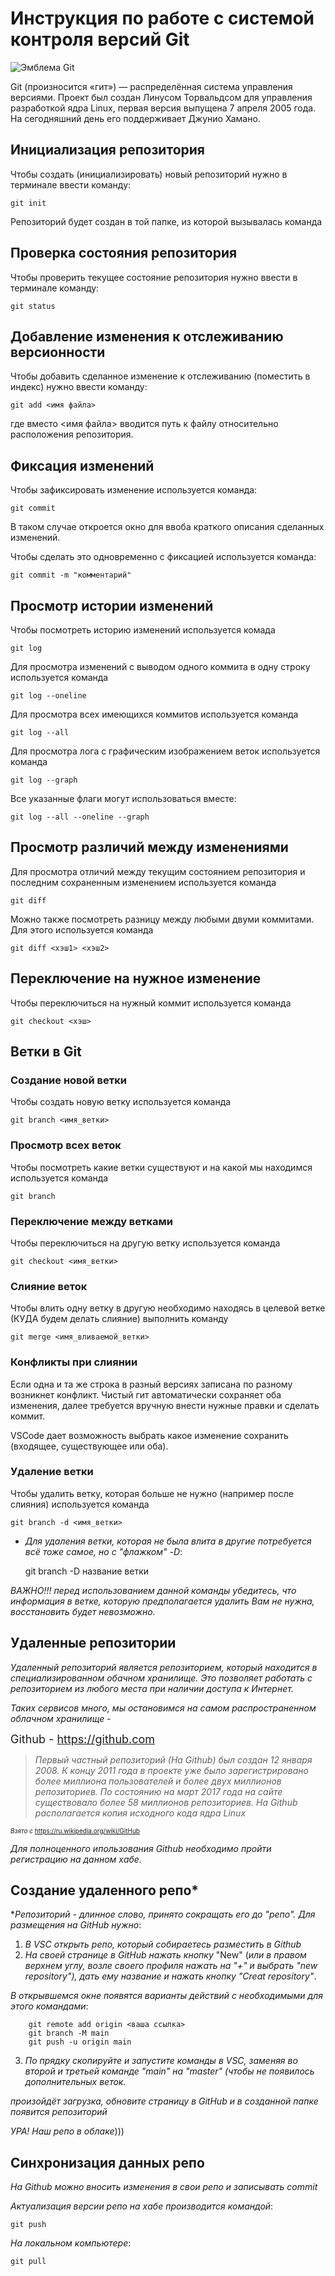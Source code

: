 # **Инструкция по работе с системой контроля версий Git**

![Эмблема Git](git.jpg)

Git (произносится «гит») — распределённая система управления версиями. Проект был создан Линусом Торвальдсом для управления разработкой ядра Linux, первая версия выпущена 7 апреля 2005 года. На сегодняшний день его поддерживает Джунио Хамано.

## Инициализация репозитория

Чтобы создать (инициализировать) новый репозиторий нужно в терминале ввести команду:

    git init

Репозиторий будет создан в той папке, из которой вызывалась команда

## Проверка состояния репозитория

Чтобы проверить текущее состояние репозитория нужно ввести в терминале команду:

    git status

## Добавление изменения к отслеживанию версионности

Чтобы добавить сделанное изменение к отслеживанию (поместить в индекс) нужно ввести команду:

    git add <имя файла>

где вместо <имя файла> вводится путь к файлу относительно расположения репозитория.

## Фиксация изменений

Чтобы зафиксировать изменение используется команда:

    git commit

В таком случае откроется окно для ввоба краткого описания сделанных изменений.

Чтобы сделать это одновременно с фиксацией используется команда:

    git commit -m "комментарий"

## Просмотр истории изменений

Чтобы посмотреть историю изменений используется комада

    git log

Для просмотра изменений с выводом одного коммита в одну строку используется команда

    git log --oneline

Для просмотра всех имеющихся коммитов используется команда

    git log --all

Для просмотра лога с графическим изображением веток используется команда

    git log --graph

Все указанные флаги могут использоваться вместе:

    git log --all --oneline --graph

## Просмотр различий между изменениями

Для просмотра отличий между текущим состоянием репозитория и последним сохраненным изменением используется команда

    git diff

Можно также посмотреть разницу между любыми двуми коммитами. Для этого используется команда

    git diff <хэш1> <хэш2>

## Переключение на нужное изменение

Чтобы переключиться на нужный коммит используется команда

    git checkout <хэш>

## Ветки в Git

### Создание новой ветки

Чтобы создать новую ветку используется команда

    git branch <имя_ветки>

### Просмотр всех веток

Чтобы посмотреть какие ветки существуют и на какой мы находимся используется команда

    git branch

### Переключение между ветками

Чтобы переключиться на другую ветку используется команда

    git checkout <имя_ветки>

### Слияние веток

Чтобы влить одну ветку в другую необходимо находясь в целевой ветке (КУДА будем делать слияние) выполнить команду

    git merge <имя_вливаемой_ветки>

### Конфликты при слиянии

Если одна и та же строка в разный версиях записана по разному возникнет конфликт.
Чистый гит автоматически сохраняет оба изменения, далее требуется вручную внести нужные правки и сделать коммит.

VSСode дает возможность выбрать какое изменение сохранить (входящее, существующее или оба).

### Удаление ветки

Чтобы удалить ветку, которая больше не нужно (например после слияния) используется команда

    git branch -d <имя_ветки>

 - *Для удаления ветки, которая не была влита в другие потребуется всё тоже самое, но с "флажком" -D*:

     git branch -D название ветки

 *ВАЖНО!!! перед использованием данной команды убедитесь, что информация в ветке, которую предполагается удалить Вам не нужна, восстановить будет невозможно.*

## Удаленные репозитории

*Удаленный репозиторий является репозиторием, который находится в специализированном обачном хранилище. Это позволяет работать с репозиторием из любого места при наличии доступа к Интернет.*


*Таких сервисов много, мы остановимся на самом распространенном облачном хранилище* - 

<font size="4">Github - https://github.com</font>

>*Первый частный репозиторий (На Github) был создан 12 января 2008. К концу 2011 года в проекте уже было зарегистрировано более миллиона пользователей и более двух миллионов репозиториев. По состоянию на март 2017 года на сайте существовало более 58 миллионов репозиториев. На Github располагается копия исходного кода ядра Linux*

<font size="1">*Взято с* https://ru.wikipedia.org/wiki/GitHub</font>

*Для полноценного ипользования Github необходимо пройти регистрацию на данном хабе.* 

## Создание удаленного репо*

**Репозиторий - длинное слово, принято сокращать его до "репо".*
*Для размещения на GitHub нужно*:
1. *В VSC открыть репо, который собираетесь разместить в Github*
2. *На своей странице в GitHub нажать кнопку* "New" (*или в правом верхнем углу, возле своего профиля нажать на "+" и выбрать "new repository"), *дать ему название и нажать кнопку* "Creat repository"*.

*В открывшемся окне появятся варианты действий с необходимыми для этого командами*:

        git remote add origin <ваша ссылка>
        git branch -M main
        git push -u origin main

3. *По прядку скопируйте и запустите команды в VSC, заменяя во второй и третьей команде "main" на "master" (чтобы не появилось дополнительных веток.*

*произойдёт загрузка, обновите страницу в GitHub и в созданной папке появится репозиторий*


*УРА! Наш репо в облаке*)))

## Синхронизация данных репо

*На Github можно вносить изменения в свои репо и записывать commit*

*Актуализация версии репо на хабе производится командой*:

    git push

*На локальном компьютере*:

    git pull